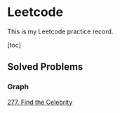 # Leetcode 
This is my Leetcode practice record.

[toc]



## Solved Problems

### Graph

[277. Find the Celebrity](https://github.com/Tianhao-Li/Leetcode/blob/main/Graph/277.%20Find%20the%20Celebrity.md)

